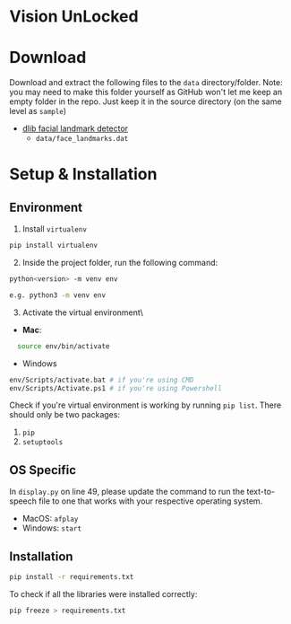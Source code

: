 # Vision UnLocked

# Download

Download and extract the following files to the `data` directory/folder. Note: you may need to make this folder yourself as GitHub won't let me keep an empty folder in the repo.
Just keep it in the source directory (on the same level as `sample`)

- [dlib facial landmark detector](http://dlib.net/files/shape_predictor_68_face_landmarks.dat.bz2)
  - `data/face_landmarks.dat`

# Setup & Installation

## Environment

1. Install `virtualenv`

```bash
pip install virtualenv
```

2. Inside the project folder, run the following command:

```bash
python<version> -m venv env

e.g. python3 -m venv env
```

3. Activate the virtual environment\

- **Mac**:

```bash
  source env/bin/activate
```

- Windows

```bash
env/Scripts/activate.bat # if you're using CMD
env/Scripts/Activate.ps1 # if you're using Powershell
```

Check if you're virtual environment is working by running `pip list`. There should only be two packages:

1. `pip`
2. `setuptools`

## OS Specific
In `display.py` on line 49, please update the command to run the text-to-speech file to one that works with your respective operating system.
- MacOS: `afplay`
- Windows: `start`

## Installation

```bash
pip install -r requirements.txt
```

To check if all the libraries were installed correctly:

```bash
pip freeze > requirements.txt
```
